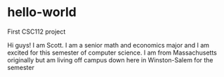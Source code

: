 # hello-world
First CSC112 project

Hi guys!  I am Scott.  I am a senior math and economics major and I am excited for this semester of computer science.  I am from Massachusetts originally but am living off campus down here in Winston-Salem for the semester

